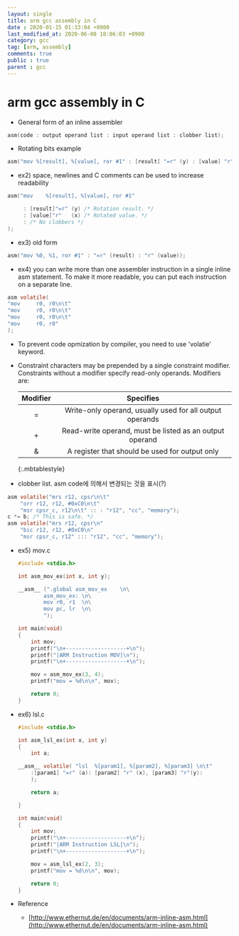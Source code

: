 ```yaml
---
layout: single
title: arm gcc assembly in C
date : 2020-01-15 01:33:04 +0900
last_modified_at: 2020-06-08 18:06:03 +0900
category: gcc
tag: [arm, assembly]
comments: true
public : true
parent : gcc
---
```



# arm gcc assembly in C
  * General form of an inline assembler
   ```c
asm(code : output operand list : input operand list : clobber list);
   ```
  * Rotating bits example
   ```c
asm("mov %[result], %[value], ror #1" : [result] "=r" (y) : [value] "r" (x));
   ```
  * ex2) space, newlines and C comments can be used to increase readability
   ```c
asm("mov    %[result], %[value], ror #1"

        : [result]"=r" (y) /* Rotation result. */
        : [value]"r"   (x) /* Rotated value. */
        : /* No clobbers */
);
   ```
  * ex3) old form
   ```c
asm("mov %0, %1, ror #1" : "=r" (result) : "r" (value));
   ```
  * ex4) you can write more than one assembler instruction in a single inline asm statement. To make it more readable, you can put each instruction on a separate line.
   ```c
asm volatile(
"mov     r0, r0\n\t"
"mov     r0, r0\n\t"
"mov     r0, r0\n\t"
"mov     r0, r0"
);
   ```
  * To prevent code opmization by compiler, you need to use 'volatie' keyword.
  * Constraint characters may be prepended by a single constraint modifier. Constraints without a modifier specify read-only operands. Modifiers are:

    | Modifier  | Specifies  |
    |:---------:|:-----------:|
    | = 	| Write-only operand, usually used for all output operands |
    | + 	| Read-write operand, must be listed as an output operand  |
    | & 	| A register that should be used for output only           |
    {:.mbtablestyle}



  * clobber list. asm code에 의해서 변경되는 것을 표시(?)
   ```c
   asm volatile("mrs r12, cpsr\n\t"
       "orr r12, r12, #0xC0\n\t"
       "msr cpsr_c, r12\n\t" :: : "r12", "cc", "memory");
   c *= b; /* This is safe. */
   asm volatile("mrs r12, cpsr\n"
       "bic r12, r12, #0xC0\n"
       "msr cpsr_c, r12" ::: "r12", "cc", "memory");
   ```
  * ex5) mov.c


    ```c
    #include <stdio.h>

    int asm_mov_ex(int x, int y);

    __asm__ (".global asm_mov_ex	\n\
    		asm_mov_ex:	\n\
    		mov r0, r1	\n\
    		mov pc, lr	\n\
    		");

    int main(void)
    {
    	int mov;
    	printf("\n+-------------------+\n");
    	printf("|ARM Instruction MOV|\n");
    	printf("\n+-------------------+\n");

    	mov = asm_mov_ex(3, 4);
    	printf("mov = %d\n\n", mov);

    	return 0;
    }
    ```


  * ex6) lsl.c

    ```c
    #include <stdio.h>

    int asm_lsl_ex(int x, int y)
    {
    	int a;

    __asm__ volatile( "lsl	%[param1], %[param2], %[param3]	\n\t"
    	:[param1] "=r" (a): [param2] "r" (x), [param3] "r"(y):
    	);

    	return a;

    }

    int main(void)
    {
    	int mov;
    	printf("\n+-------------------+\n");
    	printf("|ARM Instruction LSL|\n");
    	printf("\n+-------------------+\n");

    	mov = asm_lsl_ex(2, 3);
    	printf("mov = %d\n\n", mov);

    	return 0;
    }
    ```

  * Reference
      * [http://www.ethernut.de/en/documents/arm-inline-asm.html](http://www.ethernut.de/en/documents/arm-inline-asm.html)


